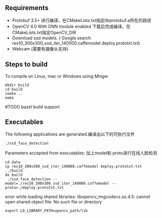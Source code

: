 
## Requirements

- Protobuf 3.5+  进行编译，在CMakeLists.txt指定libprotobuf.a所在的路径
- OpenCV 4.0 With DNN module enabled  下载后完成编译。在CMakeLists.txt指定OpenCV_DIR
- Download ssd models. ( Google search   res10_300x300_ssd_iter_140000.caffemodel  deploy.prototxt.txt)
- Webcam (需要有摄像头支持)  


## Steps to build

To compile on Linux, mac or Windows using Mingw

```
mkdir build
cd build
cmake ..
make
```


#TODO  bazel build support
 
## Executables

The following applications are generated.编译出以下的可执行文件

```
./ssd_face_detection
```

Parameters accepted from executables:
加上model和 proto进行在线人脸检测

```
cd data
cp res10_300x300_ssd_iter_140000.caffemodel deploy.prototxt.txt ../build
de build
 ./ssd_face_detection --model=./res10_300x300_ssd_iter_140000.caffemodel --proto=./deploy.prototxt.txt
```




 error while loading shared libraries: libopencv_imgcodecs.so.4.5: cannot open shared object file: No such file or directory
 ```
export LD_LIBRARY_PATH=opencv_path/lib

```